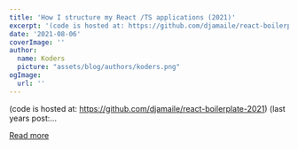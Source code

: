 ```yaml
---
title: 'How I structure my React /TS applications (2021)'
excerpt: '(code is hosted at: https://github.com/djamaile/react-boilerplate-2021)  (last years post:...'
date: '2021-08-06'
coverImage: ''
author:
  name: Koders
  picture: "assets/blog/authors/koders.png"
ogImage:
  url: ''
---
```


(code is hosted at: https://github.com/djamaile/react-boilerplate-2021)  (last years post:...

[Read more](https://dev.to/djamaile/how-i-structure-my-react-ts-applications-2021-145j)
